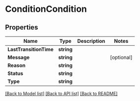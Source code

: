 # ConditionCondition

## Properties

Name | Type | Description | Notes
------------ | ------------- | ------------- | -------------
**LastTransitionTime** | **string** |  | 
**Message** | **string** |  | [optional] 
**Reason** | **string** |  | 
**Status** | **string** |  | 
**Type** | **string** |  | 

[[Back to Model list]](../README.md#documentation-for-models) [[Back to API list]](../README.md#documentation-for-api-endpoints) [[Back to README]](../README.md)


